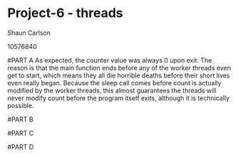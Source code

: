 Project-6 - threads
===============

Shaun Carlson

10576840

#PART A
As expected, the counter value was always 0 upon exit.  The reason is that the main
function ends before any of the worker threads even get to start, which means they
all die horrible deaths before their short lives even really began.  Because the
sleep call comes before count is actually modified by the worker threads, this almost
guarantees the threads will never modify count before the program itself exits,
although it is technically possible.

#PART B

#PART C

#PART D